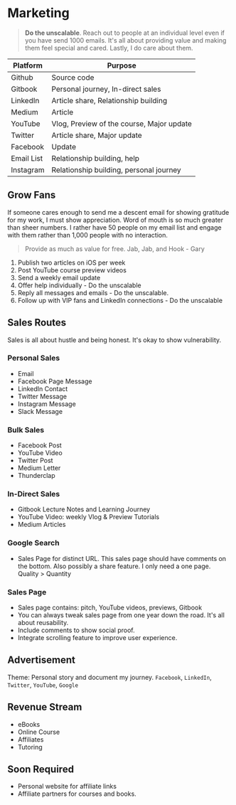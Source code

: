 # Marketing

> **Do the unscalable**. Reach out to people at an individual level even if you have send 1000 emails. It's all about providing value and making them feel special and cared. Lastly, I do care about them.

 | Platform   | Purpose   |
 |------------|------------|
 |  Github | Source code   |  
 |  Gitbook  | Personal journey, In-direct sales    |   
 |  LinkedIn |  Article share, Relationship building  |  
 |  Medium |   Article  |  
 |  YouTube | Vlog, Preview of the course, Major update   |   
 |  Twitter |    Article share, Major update |
 |  Facebook |  Update  |  
 |  Email List  | Relationship building, help   |   
 |  Instagram  | Relationship building, personal journey     |  


## Grow Fans
If someone cares enough to send me a descent email for showing gratitude for my work, I must show appreciation. Word of mouth is so much greater than sheer numbers. I rather have 50 people on my email list and engage with them rather than 1,000 people with no interaction.
> Provide as much as value for free. Jab, Jab, and Hook - Gary

 1.  Publish two articles on iOS per week
 2.  Post YouTube course preview videos
 3. Send a weekly email update
 4.  Offer help individually - Do the unscalable
 5.  Reply all messages and emails - Do the unscalable.
 6.  Follow up with VIP fans and LinkedIn connections - Do the unscalable

## Sales Routes
Sales is all about hustle and being honest. It's okay to show vulnerability. 
### Personal Sales
 - Email
 - Facebook Page Message
 - LinkedIn Contact
 - Twitter Message
 - Instagram Message
 - Slack Message   

### Bulk Sales
 - Facebook Post
 - YouTube Video
 - Twitter Post
 - Medium Letter
 - Thunderclap

### In-Direct Sales
 - Gitbook Lecture Notes and Learning Journey
 - YouTube Video: weekly Vlog & Preview Tutorials
 - Medium Articles

### Google Search
 - Sales Page for distinct URL. This sales page should have comments on the bottom. Also possibly a share feature. I only need a one page. Quality > Quantity

### Sales Page
 - Sales page contains: pitch, YouTube videos, previews, Gitbook
 - You can always tweak sales page from one year down the road. It's all about reusability.
 - Include comments to show social proof.
 - Integrate scrolling feature to improve user experience.

## Advertisement
Theme: Personal story and document my journey.  `Facebook`, `LinkedIn`, `Twitter`, `YouTube`, `Google`

## Revenue Stream
 - eBooks
 - Online Course
 - Affiliates
 - Tutoring

## Soon Required
 - Personal website for affiliate links
 - Affiliate partners for courses and books.
